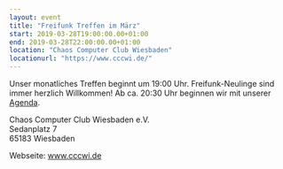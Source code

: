 ```yaml
---
layout: event
title: "Freifunk Treffen im März"
start: 2019-03-28T19:00:00.00+01:00
end: 2019-03-28T22:00:00.00+01:00
location: "Chaos Computer Club Wiesbaden"
locationurl: "https://www.cccwi.de/"
---
```


Unser monatliches Treffen beginnt um 19:00 Uhr. Freifunk-Neulinge sind immer herzlich Willkommen!
Ab ca. 20:30 Uhr beginnen wir mit unserer <a href="https://pad.freifunk-mwu.de/p/ffwi_treffen">Agenda</a>.

Chaos Computer Club Wiesbaden e.V.<br>
Sedanplatz 7<br>
65183 Wiesbaden

Webseite: <a href="https://www.cccwi.de">www.cccwi.de</a>
